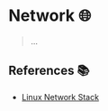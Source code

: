 # Network 🌐

> ...

## References 📚

- [Linux Network Stack](https://righteous-guardian-68f.notion.site/Linux-Network-Stack-0716fdc36a9c4c47863321b3764e5d05?pvs=4)